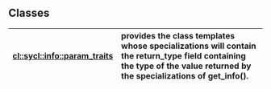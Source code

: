 ## Classes

| [cl::sycl::info::param_traits](./cl::sycl::info::param_traits/README.md) | provides the class templates whose specializations will contain the return_type field containing the type of the value returned by the specializations of get_info().  |
| :--- | :--- |

